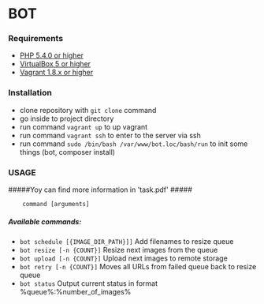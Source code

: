 # BOT #


### Requirements ###
* [PHP 5.4.0 or higher](http://www.php.net/)
* [VirtualBox 5 or higher](https://www.virtualbox.org/)
* [Vagrant 1.8.x or higher](https://www.vagrantup.com/)


### Installation ###

* clone repository with `git clone` command
* go inside to project directory
* run command `vagrant up` to up vagrant
* run command `vagrant ssh` to enter to the server via ssh
* run command `sudo /bin/bash /var/www/bot.loc/bash/run` to init some things (bot, composer install)


### USAGE ###
#####Yoy can find more information in 'task.pdf' #####

        command [arguments]
##### Available commands: ####
* `bot schedule [{IMAGE_DIR_PATH}]]`   Add filenames to resize queue
* `bot resize [-n {COUNT}]`            Resize next images from the queue
* `bot upload [-n {COUNT}]`            Upload next images to remote storage
* `bot retry [-n {COUNT}]`             Moves all URLs from failed queue back to resize queue
* `bot status`                         Output current status in format %queue%:%number_of_images%
